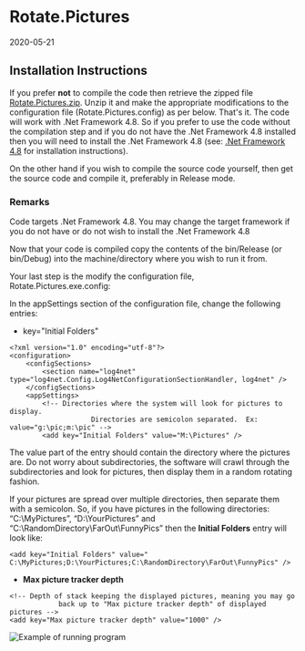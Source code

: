 # Rotate.Pictures
2020-05-21

## Installation Instructions
If you prefer **not** to compile the code then retrieve the zipped file [Rotate.Pictures.zip](https://github.com/avifarah/RotatePictures/commit/97244916585071e4207366c8cee07f00a46a34f8).  Unzip it and make the appropriate modifications to the configuration file (Rotate.Pictures.config) as per below.  That's it.  The code will work with .Net Framework 4.8.  So if you prefer to use the code without the compilation step and if you do not have the .Net Framework 4.8 installed then you will need to install the .Net Framework 4.8 (see: [.Net Framework 4.8](https://dotnet.microsoft.com/download/dotnet-framework/net48) for installation instructions).

On the other hand if you wish to compile the source code yourself, then get the source code and compile it, preferably in Release mode.

### Remarks
Code targets .Net Framework 4.8.  You may change the target framework if you do not have or do not wish to install the .Net Framework 4.8

Now that your code is compiled copy the contents of the bin/Release (or bin/Debug) into the machine/directory where you wish to run it from.

Your last step is the modify the configuration file, Rotate.Pictures.exe.config:

In the appSettings section of the configuration file, change the following entries:
- key="Initial Folders"
```
<?xml version="1.0" encoding="utf-8"?>
<configuration>
	<configSections>
		<section name="log4net" type="log4net.Config.Log4NetConfigurationSectionHandler, log4net" />
	</configSections>
	<appSettings>
		<!-- Directories where the system will look for pictures to display.
					Directories are semicolon separated.  Ex: value="g:\pic;m:\pic" -->
		<add key="Initial Folders" value="M:\Pictures" />
```

The value part of the entry should contain the directory where the pictures are.  Do not worry about subdirectories, the software will crawl through the subdirectories and look for pictures, then display them in a random rotating fashion.

If your pictures are spread over multiple directories, then separate them with a semicolon.  So, if you have pictures in the following directories: “C:\MyPictures”, “D:\YourPictures” and “C:\RandomDirectory\FarOut\FunnyPics” then the **Initial Folders** entry will look like:

```<add key="Initial Folders" value=" C:\MyPictures;D:\YourPictures;C:\RandomDirectory\FarOut\FunnyPics" />```

- **Max picture tracker depth**

```
<!-- Depth of stack keeping the displayed pictures, meaning you may go 
			back up to "Max picture tracker depth" of displayed pictures -->
<add key="Max picture tracker depth" value="1000" />
```

![Example of running program](https://github.com/avifarah/RotatePictures/blob/master/Annotation%202020-05-21%20003603.png)
